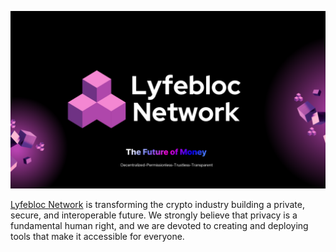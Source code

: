 ![lyfebloc-network-banner](https://raw.githubusercontent.com/lyfeblocnetwork/assets/refs/heads/main/LyfeblocNetworkBanner.png)

[Lyfebloc Network](https://lyfeblocnetwork.com) is transforming the crypto industry building a private, secure, and interoperable future. We strongly believe that privacy is a fundamental human right, and we are devoted to creating and deploying tools that make it accessible for everyone.
